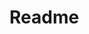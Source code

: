 # Readme 

[md]: https://github.com/AntonioMoussa/world-flaggs---utan-mode_modlues/tree/master

[md]: https://worldflagapp.netlify.app/